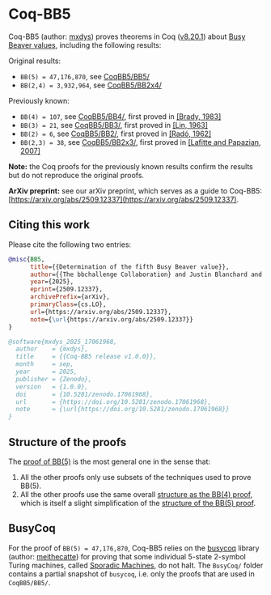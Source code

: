 # Coq-BB5

Coq-BB5 (author: [mxdys](https://github.com/ccz181078)) proves theorems in Coq ([v8.20.1](https://github.com/coq/coq/blob/V8.20.1/INSTALL.md)) about [Busy Beaver values](https://wiki.bbchallenge.org/wiki/Main_Page), including the following results:

Original results:
- `BB(5) = 47,176,870`, see [CoqBB5/BB5/](CoqBB5/BB5/)
- `BB(2,4) = 3,932,964`, see [CoqBB5/BB2x4/](CoqBB5/BB2x4/)

Previously known:
- `BB(4) = 107`, see [CoqBB5/BB4/](CoqBB5/BB4/), first proved in [[Brady, 1983]](https://www.ams.org/journals/mcom/1983-40-162/S0025-5718-1983-0689479-6/)
- `BB(3) = 21`, see [CoqBB5/BB3/](CoqBB5/BB3/), first proved in [[Lin, 1963]](https://etd.ohiolink.edu/acprod/odb_etd/etd/r/1501/10?clear=10&p10_accession_num=osu1486554418657614)
- `BB(2) = 6`, see [CoqBB5/BB2/](CoqBB5/BB2/), first proved in [[Radó, 1962]](https://ieeexplore.ieee.org/document/6769603)
- `BB(2,3) = 38`, see [CoqBB5/BB2x3/](CoqBB5/BB2x3/), first proved in [[Lafitte and Papazian, 2007]](https://arxiv.org/pdf/0906.3749)

**Note:** the Coq proofs for the previously known results confirm the results but do not reproduce the original proofs.

**ArXiv preprint:** see our arXiv preprint, which serves as a guide to Coq-BB5: [https://arxiv.org/abs/2509.12337](https://arxiv.org/abs/2509.12337).

## Citing this work

Please cite the following two entries:

```bibtex
@misc{BB5,
      title={{Determination of the fifth Busy Beaver value}}, 
      author={{The bbchallenge Collaboration} and Justin Blanchard and Daniel Briggs and Konrad Deka and Nathan Fenner and Yannick Forster and Georgi Georgiev and Matthew L. House and Rachel Hunter and Iijil and Maja Kądziołka and Pavel Kropitz and Shawn Ligocki and mxdys and Mateusz Naściszewski and savask and Tristan Stérin and Chris Xu and Jason Yuen and Théo Zimmermann},
      year={2025},
      eprint={2509.12337},
      archivePrefix={arXiv},
      primaryClass={cs.LO},
      url={https://arxiv.org/abs/2509.12337},
      note={\url{https://arxiv.org/abs/2509.12337}}
}
```

```bibtex
@software{mxdys_2025_17061968,
  author    = {mxdys},
  title     = {{Coq-BB5 release v1.0.0}},
  month     = sep,
  year      = 2025,
  publisher = {Zenodo},
  version   = {1.0.0},
  doi       = {10.5281/zenodo.17061968},
  url       = {https://doi.org/10.5281/zenodo.17061968},
  note      = {\url{https://doi.org/10.5281/zenodo.17061968}}
}
```


## Structure of the proofs

The [proof of BB(5)](CoqBB5/BB5/) is the most general one in the sense that:

1. All the other proofs only use subsets of the techniques used to prove BB(5).
2. All the other proofs use the same overall [structure as the BB(4) proof](CoqBB5/BB4/README.md#proof-structure), which is itself a slight simplification of the [structure of the BB(5) proof](CoqBB5/BB5/README.md#proof-structure).

## BusyCoq

For the proof of `BB(5) = 47,176,870`, Coq-BB5 relies on the [busycoq](https://github.com/meithecatte/busycoq/tree/333695b79707189d49f5e560a55c3ab8dda1cdc6) library (author: [meithecatte](https://github.com/meithecatte)) for proving that some individual 5-state 2-symbol Turing machines, called [Sporadic Machines](CoqBB5/BB5/README.md#sporadic-machines), do not halt. The `BusyCoq/` folder contains a partial snapshot of `busycoq`, i.e. only the proofs that are used in `CoqBB5/BB5/`.
